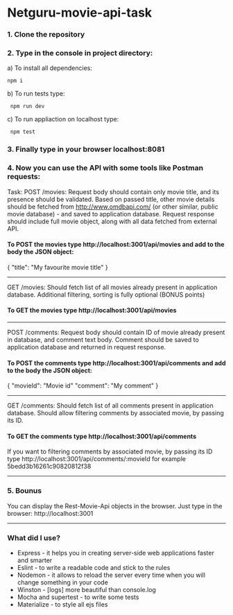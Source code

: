# Netguru-movie-api-task

### 1. Clone the repository
### 2. Type in the console in project directory:
a) To install all dependencies:
```
npm i 
```
b) To run tests type:

```
 npm run dev
```

c) To run appliaction on localhost type:
```
 npm test
```
### 3. Finally  type in your browser localhost:8081

### 4. Now you can use the API with some tools like Postman requests:

Task: 
  POST /movies:
  Request body should contain only movie title, and its presence should be validated.
  Based on passed title, other movie details should be fetched from http://www.omdbapi.com/ (or other similar, public movie database) -   and saved to application database.
  Request response should include full movie object, along with all data fetched from external API.
  
  #### To POST the movies type http://localhost:3001/api/movies and add to the body the JSON object: 
  
  {
    "title": "My favourite movie title"
  }
  
----------
  GET /movies:
  Should fetch list of all movies already present in application database.
  Additional filtering, sorting is fully optional (BONUS points)
  
  #### To GET the movies type http://localhost:3001/api/movies

----------
  POST /comments:
  Request body should contain ID of movie already present in database, and comment text body.
  Comment should be saved to application database and returned in request response.

  #### To POST the comments type http://localhost:3001/api/comments and add to the body the JSON object: 
  
  {
    "movieId": "Movie id"
    "comment": "My comment" 
  }
  
----------
  GET /comments:
  Should fetch list of all comments present in application database.
  Should allow filtering comments by associated movie, by passing its ID.
  
  #### To GET the comments type http://localhost:3001/api/comments
  
  If you want to filtering comments by associated movie, by passing its ID
  type http://localhost:3001/api/comments/:movieId for example 5bedd3b16261c90820812f38


----------

### 5. Bounus
You can display the Rest-Movie-Api objects in the browser. Just type in the browser: 
http://localhost:3001 

----------

### What did I use?
- Express - it helps you in creating server-side web applications faster and smarter
- Eslint - to write a readable code and stick to the rules 
- Nodemon - it allows to reload the server every time when you will change something in your code
- Winston - [logs] more beautiful than console.log  
- Mocha and supertest - to write some tests
- Materialize - to style all ejs files
